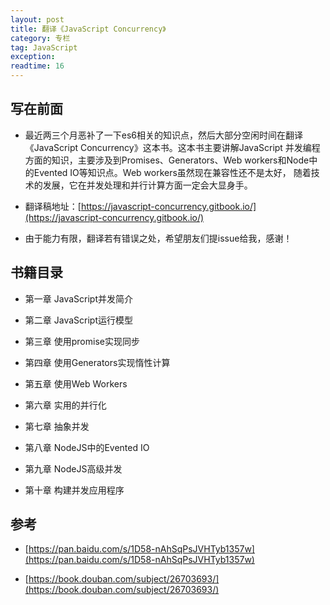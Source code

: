 ```yaml
---
layout: post
title: 翻译《JavaScript Concurrency》
category: 专栏
tag: JavaScript
exception: 
readtime: 16
---
```


## 写在前面
- 最近两三个月恶补了一下es6相关的知识点，然后大部分空闲时间在翻译《JavaScript Concurrency》这本书。这本书主要讲解JavaScript
并发编程方面的知识，主要涉及到Promises、Generators、Web workers和Node中的Evented IO等知识点。Web workers虽然现在兼容性还不是太好，
随着技术的发展，它在并发处理和并行计算方面一定会大显身手。

- 翻译稿地址：[https://javascript-concurrency.gitbook.io/](https://javascript-concurrency.gitbook.io/)

- 由于能力有限，翻译若有错误之处，希望朋友们提issue给我，感谢！

## 书籍目录

- 第一章 JavaScript并发简介

- 第二章 JavaScript运行模型

- 第三章 使用promise实现同步

- 第四章 使用Generators实现惰性计算

- 第五章 使用Web Workers

- 第六章 实用的并行化

- 第七章 抽象并发

- 第八章 NodeJS中的Evented IO

- 第九章 NodeJS高级并发

- 第十章 构建并发应用程序

## 参考

- [https://pan.baidu.com/s/1D58-nAhSqPsJVHTyb1357w](https://pan.baidu.com/s/1D58-nAhSqPsJVHTyb1357w)

- [https://book.douban.com/subject/26703693/](https://book.douban.com/subject/26703693/)

